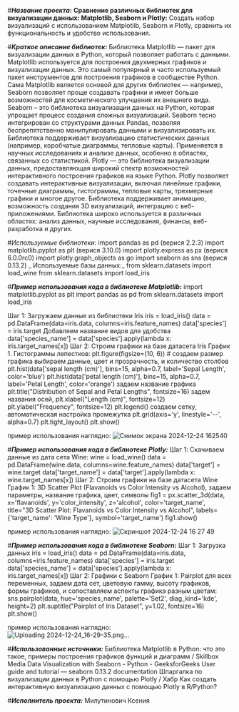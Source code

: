 #_**Название проекта:**_
**Сравнение различных библиотек для визуализации данных: Matplotlib, Seaborn и Plotly:** 
Создать набор визуализаций с использованием Matplotlib, Seaborn и Plotly, сравнить их функциональность и удобство использования.

#_**Краткое описание библиотек:**_
Библиотека Matplotlib — пакет для визуализации данных в Python, который позволяет работать с данными. 
Matplotlib используется для построения двухмерных графиков и визуализации данных. Это самый популярный и часто используемый пакет инструментов для построения графиков в сообществе Python.
Сама Matplotlib является основой для других библиотек — например, Seaborn позволяет проще создавать графики и имеет больше возможностей для косметического улучшения их внешнего вида.
Seaborn – это библиотека визуализации данных на Python, которая упрощает процесс создания сложных визуализаций. Seaborn тесно интегрирован со структурами данных Pandas, 
позволяя беспрепятственно манипулировать данными и визуализировать их. Библиотека поддерживает визуализацию статистических данных (например, коробчатые диаграммы, тепловые карты). 
Применяется в научных исследованиях и анализе данных, особенно в областях, связанных со статистикой.
Plotly — это библиотека визуализации данных, предоставляющая широкий спектр возможностей интерактивного построения графиков на языке Python. 
Plotly позволяет создавать интерактивные визуализации, включая линейные графики, точечные диаграммы, гистограммы, тепловые карты, трехмерные графики и многое другое. 
Библиотека поддерживает анимацию, возможность создания 3D визуализаций, интеграцию с веб-приложениями. 
Библиотека широко используется в различных областях: анализ данных, научные исследования, финансы, веб-разработка и других.




#_Используемые библиотеки:_
import pandas as pd (верися 2.2.3)
import matplotlib.pyplot as plt (верися 3.10.0)
import plotly.express as px (верися 6.0.0rc0)
import plotly.graph_objects as go
import seaborn as sns (верися 0.13.2)
_ Используемые базы данных:_
from sklearn.datasets import load_wine
from sklearn.datasets import load_iris

#_**Пример использования кода в библиотеке Matplotlib:**_
import matplotlib.pyplot as plt
import pandas as pd
from sklearn.datasets import load_iris

Шаг 1: Загружаем данные из библиотеки Iris
iris = load_iris()
data = pd.DataFrame(data=iris.data, columns=iris.feature_names)
data['species'] = iris.target
Добавляем название видов для удобства
data['species_name'] = data['species'].apply(lambda x: iris.target_names[x])
Шаг 2: Строим графики на базе датасета Iris
График 1. Гистограммы лепестков:
plt.figure(figsize=(10, 6)) # создаем размер графика
выбираем данные,  цвет и прозрачность, и количество столбов
plt.hist(data['sepal length (cm)'], bins=15, alpha=0.7, label='Sepal Length', color='blue')
plt.hist(data['petal length (cm)'], bins=15, alpha=0.7, label='Petal Length', color='orange')
задаем название графика
plt.title("Distribution of Sepal and Petal Lengths", fontsize=16)
задем названия осей,
plt.xlabel("Length (cm)", fontsize=12)
plt.ylabel("Frequency", fontsize=12)
plt.legend()
создаем сетку, автоматическая настройка промежутка
plt.grid(axis='y', linestyle='--', alpha=0.7)
plt.tight_layout()
plt.show()

пример использования наглядно:
![Снимок экрана 2024-12-24 162540](https://github.com/user-attachments/assets/246939d6-0693-4a62-a80f-b1455404046d)



#_**Пример использования кода в библиотеке Plotly:**_
Шаг 1: Скачиваем данные из дата сета Wine:
wine = load_wine()
data = pd.DataFrame(wine.data, columns=wine.feature_names)
data['target'] = wine.target
data['target_name'] = data['target'].apply(lambda x: wine.target_names[x])
Шаг 2: Строим графики на базе датасета Wine
График 1: 3D Scatter Plot (Flavanoids vs Color Intensity vs Alcohol), задаем параметры, название графика, цвет, символы
fig1 = px.scatter_3d(data,
                     x='flavanoids',
                     y='color_intensity',
                     z='alcohol',
                     color='target_name',
                     title="3D Scatter Plot: Flavanoids vs Color Intensity vs Alcohol",
                     labels={'target_name': 'Wine Type'},
                     symbol='target_name')
fig1.show()

пример использования наглядно:
![Скриншот 2024-12-24 16 27 49](https://github.com/user-attachments/assets/76e88e22-490f-4817-86cf-d90fd46dd5aa)

 
#_**Пример использования кода в библиотеке Seaborn:**_
Шаг 1: Загрузка данных
iris = load_iris()
data = pd.DataFrame(data=iris.data, columns=iris.feature_names)
data['species'] = iris.target
data['species_name'] = data['species'].apply(lambda x: iris.target_names[x])
Шаг 2: Графики с Seaborn
График 1: Pairplot для всех переменных, задаем дата сет, цветовую гамму, высоту графиков, формы графиков, и сопоставляем аспекты графика разным цветам:
sns.pairplot(data, hue='species_name', palette='Set2', diag_kind='kde', height=2)
plt.suptitle("Pairplot of Iris Dataset", y=1.02, fontsize=16)
plt.show()

пример использования наглядно:
![Uploading 2024-12-24_16-29-35.png…]()


#_**Использованные источники:**_
Библиотека Matplotlib в Python: что это такое, примеры построения графиков функций и диаграмм / Skillbox Media
Data Visualization with Seaborn - Python - GeeksforGeeks
User guide and tutorial — seaborn 0.13.2 documentation 
Шпаргалка по визуализации данных в Python с помощью Plotly / Хабр
Как создать интерактивную визуализацию данных с помощью Plotly в R/Python? 


#**_Исполнитель проекта:_**
Милутинович Ксения


